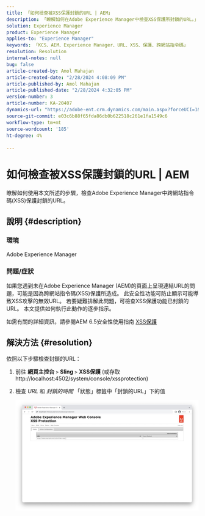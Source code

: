 ```yaml
---
title: 「如何檢查被XSS保護封鎖的URL | AEM」
description: 「瞭解如何在Adobe Experience Manager中檢查XSS保護所封鎖的URL。」
solution: Experience Manager
product: Experience Manager
applies-to: "Experience Manager"
keywords: 「KCS、AEM、Experience Manager、URL、XSS、保護、跨網站指令碼」
resolution: Resolution
internal-notes: null
bug: false
article-created-by: Amol Mahajan
article-created-date: "2/28/2024 4:08:09 PM"
article-published-by: Amol Mahajan
article-published-date: "2/28/2024 4:32:05 PM"
version-number: 3
article-number: KA-20407
dynamics-url: "https://adobe-ent.crm.dynamics.com/main.aspx?forceUCI=1&pagetype=entityrecord&etn=knowledgearticle&id=1e3ccc8d-53d6-ee11-9078-00224804dfb5"
source-git-commit: e03c6b88f65fda86db0b622518c261e1fa1549c6
workflow-type: tm+mt
source-wordcount: '185'
ht-degree: 4%

---
```


# 如何檢查被XSS保護封鎖的URL | AEM


瞭解如何使用本文所述的步驟，檢查Adobe Experience Manager中跨網站指令碼(XSS)保護封鎖的URL。

## 說明 {#description}


### <b>環境</b>

Adobe Experience Manager



### <b>問題/症狀</b>

如果您遇到未在Adobe Experience Manager (AEM)的頁面上呈現連結URL的問題，可能是因為跨網站指令碼(XSS)保護所造成。 此安全性功能可防止顯示可能導致XSS攻擊的無效URL。 若要疑難排解此問題，可檢查XSS保護功能已封鎖的URL。
本文提供如何執行此動作的逐步指示。

如需有關的詳細資訊，請參閱AEM 6.5安全性使用指南 [XSS保護](https://experienceleague.adobe.com/docs/experience-manager-65/developing/introduction/security.html)


## 解決方法 {#resolution}


依照以下步驟檢查封鎖的URL：

1. 前往 <b>網頁主控台</b> `>`  <b>Sling</b> `>`  <b>XSS保護</b> (或存取http://localhost:4502/system/console/xssprotection)


2. 檢查 *URL* 和 *封鎖的時間* 「狀態」標籤中「封鎖的URL」下的值

   ![](assets/c1d7a6cc-d521-ed11-b83e-0022480866ad.png)

